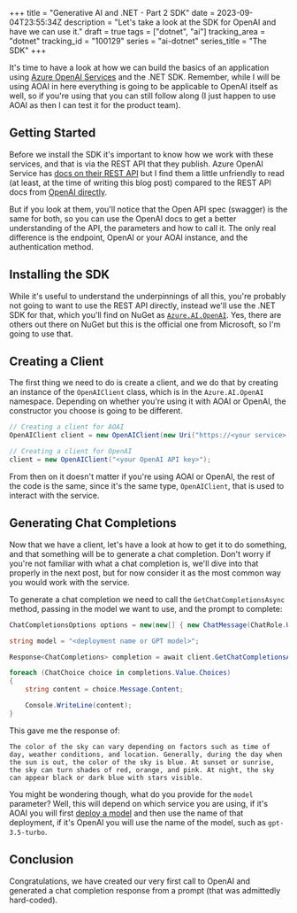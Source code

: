 +++
title = "Generative AI and .NET - Part 2 SDK"
date = 2023-09-04T23:55:34Z
description = "Let's take a look at the SDK for OpenAI and have we can use it."
draft = true
tags = ["dotnet", "ai"]
tracking_area = "dotnet"
tracking_id = "100129"
series = "ai-dotnet"
series_title = "The SDK"
+++

It's time to have a look at how we can build the basics of an application using [Azure OpenAI Services](https://learn.microsoft.com/azure/ai-services/openai/overview?{{cda}}) and the .NET SDK. Remember, while I will be using AOAI in here everything is going to be applicable to OpenAI itself as well, so if you're using that you can still follow along (I just happen to use AOAI as then I can test it for the product team).

## Getting Started

Before we install the SDK it's important to know how we work with these services, and that is via the REST API that they publish. Azure OpenAI Service has [docs on their REST API](https://learn.microsoft.com/azure/ai-services/openai/reference?{{cda}}) but I find them a little unfriendly to read (at least, at the time of writing this blog post) compared to the REST API docs from [OpenAI directly](https://platform.openai.com/docs/api-reference).

But if you look at them, you'll notice that the Open API spec (swagger) is the same for both, so you can use the OpenAI docs to get a better understanding of the API, the parameters and how to call it. The only real difference is the endpoint, OpenAI or your AOAI instance, and the authentication method.

## Installing the SDK

While it's useful to understand the underpinnings of all this, you're probably not going to want to use the REST API directly, instead we'll use the .NET SDK for that, which you'll find on NuGet as [`Azure.AI.OpenAI`](https://www.nuget.org/packages/azure.ai.openai). Yes, there are others out there on NuGet but this is the official one from Microsoft, so I'm going to use that.

## Creating a Client

The first thing we need to do is create a client, and we do that by creating an instance of the `OpenAIClient` class, which is in the `Azure.AI.OpenAI` namespace. Depending on whether you're using it with AOAI or OpenAI, the constructor you choose is going to be different.

```csharp
// Creating a client for AOAI
OpenAIClient client = new OpenAIClient(new Uri("https://<your service>.openai.azure.com"), new Azure.AzureKeyCredential("<your AOAI API key>"));

// Creating a client for OpenAI
client = new OpenAIClient("<your OpenAI API key>");
```

From then on it doesn't matter if you're using AOAI or OpenAI, the rest of the code is the same, since it's the same type, `OpenAIClient`, that is used to interact with the service.

## Generating Chat Completions

Now that we have a client, let's have a look at how to get it to do something, and that something will be to generate a chat completion. Don't worry if you're not familiar with what a chat completion is, we'll dive into that properly in the next post, but for now consider it as the most common way you would work with the service.

To generate a chat completion we need to call the `GetChatCompletionsAsync` method, passing in the model we want to use, and the prompt to complete:

```csharp
ChatCompletionsOptions options = new(new[] { new ChatMessage(ChatRole.User, "What is the colour of the sky?") });

string model = "<deployment name or GPT model>";

Response<ChatCompletions> completion = await client.GetChatCompletionsAsync(model, options);

foreach (ChatChoice choice in completions.Value.Choices)
{
    string content = choice.Message.Content;

    Console.WriteLine(content);
}
```

This gave me the response of:

```
The color of the sky can vary depending on factors such as time of day, weather conditions, and location. Generally, during the day when the sun is out, the color of the sky is blue. At sunset or sunrise, the sky can turn shades of red, orange, and pink. At night, the sky can appear black or dark blue with stars visible.
```

You might be wondering though, what do you provide for the `model` parameter? Well, this will depend on which service you are using, if it's AOAI you will first [deploy a model](https://learn.microsoft.com/azure/ai-services/openai/concepts/models?{{cda}}) and then use the name of that deployment, if it's OpenAI you will use the name of the model, such as `gpt-3.5-turbo`.

## Conclusion

Congratulations, we have created our very first call to OpenAI and generated a chat completion response from a prompt (that was admittedly hard-coded).
